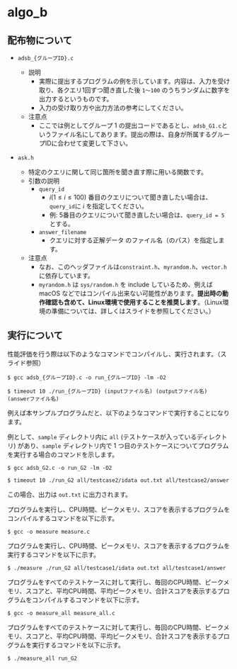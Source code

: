 # algo_b

## 配布物について
- `adsb_{グループID}.c`
    - 説明
        - 実際に提出するプログラムの例を示しています。内容は、入力を受け取り、各クエリ1回ずつ聞き直した後 `1〜100` のうちランダムに数字を出力するというものです。
        - 入力の受け取り方や出力方法の参考にしてください。
    - 注意点
        - ここでは例としてグループ 1 の提出コードであるとし、`adsb_G1.c`というファイル名にしてあります。提出の際は、自身が所属するグループIDに合わせて変更して下さい。

- `ask.h`
    - 特定のクエリに関して同じ箇所を聞き直す際に用いる関数です。
    - 引数の説明
        - `query_id`
            - $i (1 \leq i \leq 100)$ 番目のクエリについて聞き直したい場合は、`query_id`に $i$ を指定してください。
            - 例: 5番目のクエリについて聞き直したい場合は、`query_id = 5` とする。
        - `answer_filename`
            - クエリに対する正解データ のファイル名（のパス）を指定します。
    - 注意点
        - なお、このヘッダファイルは`constraint.h`、`myrandom.h`、`vector.h`に依存しています。
        - `myrandom.h` は `sys/random.h` を include しているため、例えば macOS などではコンパイル出来ない可能性があります。**提出時の動作確認も含めて、Linux環境で使用することを推奨します**。（Linux環境の準備については、詳しくはスライドを参照してください。）

## 実行について
性能評価を行う際は以下のようなコマンドでコンパイルし、実行されます。（スライド参照）

```
$ gcc adsb_{グループID}.c -o run_{グループID} -lm -O2

$ timeout 10 ./run_{グループID} (inputファイル名) (outputファイル名) (answerファイル名)
```

例えば本サンプルプログラムだと、以下のようなコマンドで実行することになります。

例として、`sample` ディレクトリ内に `all` (テストケースが入っているディレクトリ) があり、`sample` ディレクトリ内で 1 つ目のテストケースについてプログラムを実行する場合のコマンドを示します。 

```
$ gcc adsb_G2.c -o run_G2 -lm -O2

$ timeout 10 ./run_G2 all/testcase2/idata out.txt all/testcase2/answer
```

この場合、出力は `out.txt` に出力されます。

プログラムを実行し、CPU時間、ピークメモリ、スコアを表示するプログラムをコンパイルするコマンドを以下に示す。

```
$ gcc -o measure measure.c
```

プログラムを実行し、CPU時間、ピークメモリ、スコアを表示するプログラムを実行するコマンドを以下に示す。

```
$ ./measure ./run_G2 all/testcase1/idata out.txt all/testcase1/answer
```

プログラムをすべてのテストケースに対して実行し、毎回のCPU時間、ピークメモリ、スコアと、平均CPU時間、平均ピークメモリ、合計スコアを表示するプログラムをコンパイルするコマンドを以下に示す。
```
$ gcc -o measure_all measure_all.c
```

プログラムをすべてのテストケースに対して実行し、毎回のCPU時間、ピークメモリ、スコアと、平均CPU時間、平均ピークメモリ、合計スコアを表示するプログラムを実行するコマンドを以下に示す。
```
$ ./measure_all run_G2
```
